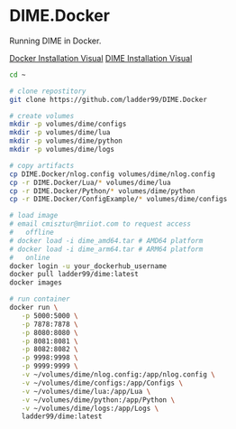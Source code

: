 # DIME.Docker
Running DIME in Docker.

[Docker Installation Visual](https://raw.githack.com/ladder99/DIME.Docker/main/docker-setup-visual.html)
[DIME Installation Visual](https://raw.githack.com/ladder99/DIME.Docker/main/dime-docker-visual.html)  


```sh
cd ~

# clone repostitory
git clone https://github.com/ladder99/DIME.Docker

# create volumes
mkdir -p volumes/dime/configs
mkdir -p volumes/dime/lua
mkdir -p volumes/dime/python
mkdir -p volumes/dime/logs

# copy artifacts
cp DIME.Docker/nlog.config volumes/dime/nlog.config
cp -r DIME.Docker/Lua/* volumes/dime/lua
cp -r DIME.Docker/Python/* volumes/dime/python
cp -r DIME.Docker/ConfigExample/* volumes/dime/configs

# load image
# email cmisztur@mriiot.com to request access
#   offline
# docker load -i dime_amd64.tar # AMD64 platform
# docker load -i dime_arm64.tar # ARM64 platform
#   online
docker login -u your_dockerhub_username
docker pull ladder99/dime:latest
docker images

# run container
docker run \
   -p 5000:5000 \
   -p 7878:7878 \
   -p 8080:8080 \
   -p 8081:8081 \
   -p 8082:8082 \
   -p 9998:9998 \
   -p 9999:9999 \
   -v ~/volumes/dime/nlog.config:/app/nlog.config \
   -v ~/volumes/dime/configs:/app/Configs \
   -v ~/volumes/dime/lua:/app/Lua \
   -v ~/volumes/dime/python:/app/Python \
   -v ~/volumes/dime/logs:/app/Logs \
   ladder99/dime:latest
```

